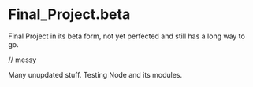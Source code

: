 # Final_Project.beta
Final Project in its beta form, not yet perfected and still has a long way to go.


// messy 

Many unupdated stuff. Testing Node and its modules.
